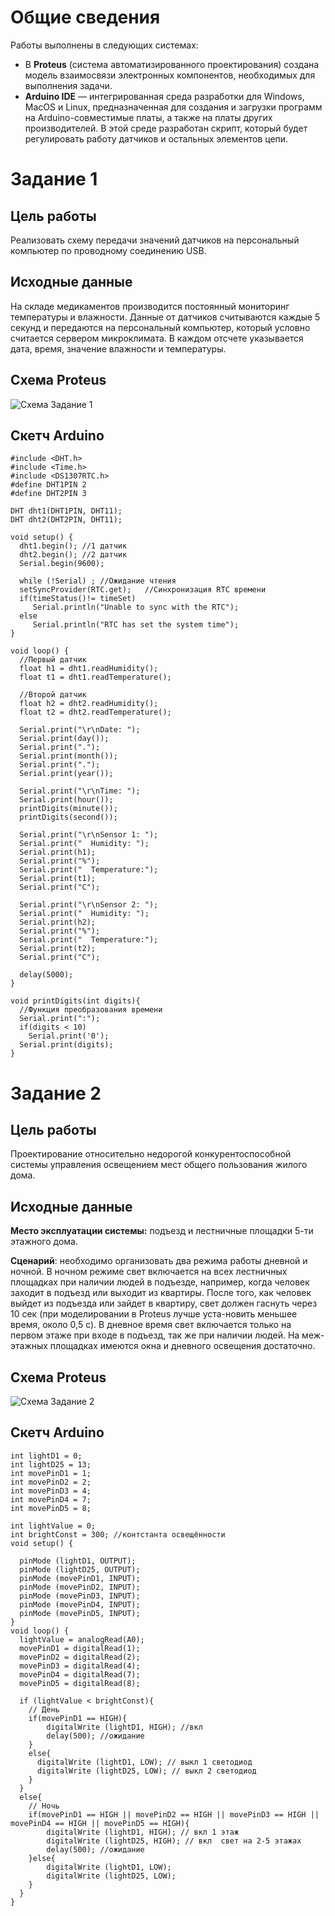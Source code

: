 # Общие сведения
Работы выполнены в следующих системах:
 * В **Proteus** (система автоматизированного проектирования) создана модель взаимосвязи электронных компонентов, необходимых для выполнения задачи.
 * **Arduino IDE** — интегрированная среда разработки для Windows, MacOS и Linux, предназначенная для создания и загрузки программ на Arduino-совместимые платы, а также на платы других производителей. В этой среде разработан скрипт, который будет регулировать работу датчиков и остальных элементов цепи.
# Задание 1
## Цель работы
Реализовать схему передачи значений датчиков на персональный компьютер по проводному соединению USB.

## Исходные данные
На складе медикаментов производится постоянный мониторинг температуры и влажности. Данные от датчиков считываются каждые 5 секунд и передаются на персональный компьютер, который условно считается сервером микроклимата. В каждом отсчете указывается дата, время, значение влажности и температуры. 

## Схема Proteus
![Схема Задание 1](imgs/task-11.png)

## Скетч Arduino
```
#include <DHT.h>
#include <Time.h>
#include <DS1307RTC.h>
#define DHT1PIN 2
#define DHT2PIN 3

DHT dht1(DHT1PIN, DHT11);
DHT dht2(DHT2PIN, DHT11);

void setup() {
  dht1.begin(); //1 датчик
  dht2.begin(); //2 датчик
  Serial.begin(9600);

  while (!Serial) ; //Ожидание чтения
  setSyncProvider(RTC.get);   //Синхронизация RTC времени
  if(timeStatus()!= timeSet) 
     Serial.println("Unable to sync with the RTC");
  else
     Serial.println("RTC has set the system time");     
}

void loop() {
  //Первый датчик
  float h1 = dht1.readHumidity();
  float t1 = dht1.readTemperature();

  //Второй датчик
  float h2 = dht2.readHumidity();
  float t2 = dht2.readTemperature();

  Serial.print("\r\nDate: ");
  Serial.print(day());
  Serial.print(".");
  Serial.print(month());
  Serial.print(".");
  Serial.print(year());
  
  Serial.print("\r\nTime: ");
  Serial.print(hour());
  printDigits(minute());
  printDigits(second());

  Serial.print("\r\nSensor 1: ");
  Serial.print("  Humidity: ");
  Serial.print(h1);
  Serial.print("%");
  Serial.print("  Temperature:");
  Serial.print(t1);
  Serial.print("C");

  Serial.print("\r\nSensor 2: ");
  Serial.print("  Humidity: ");
  Serial.print(h2);
  Serial.print("%");
  Serial.print("  Temperature:");
  Serial.print(t2);
  Serial.print("C");

  delay(5000);
}

void printDigits(int digits){
  //Функция преобразования времени
  Serial.print(":");
  if(digits < 10)
    Serial.print('0');
  Serial.print(digits);
}
```

# Задание 2
## Цель работы
Проектирование относительно недорогой конкурентоспособной системы управления освещением мест общего пользования жилого дома.

## Исходные данные
**Место эксплуатации системы:** подъезд и лестничные площадки 5-ти этажного дома.

**Сценарий**: необходимо организовать два режима работы дневной и ночной. В ночном режиме свет включается на всех лестничных площадках при наличии людей в подъезде, например, когда человек заходит в подъезд или выходит из квартиры. После того, как человек выйдет из подъезда или зайдет в квартиру, свет должен гаснуть через 10 сек (при моделировании в Proteus лучше уста-новить меньшее время, около 0,5 с). В дневное время свет включается только на первом этаже при входе в подъезд, так же при наличии людей. На меж-этажных площадках имеются окна и дневного освещения достаточно.


## Схема Proteus
![Схема Задание 2](imgs/task-21.png)

## Скетч Arduino
```
int lightD1 = 0;
int lightD25 = 13;
int movePinD1 = 1;
int movePinD2 = 2;
int movePinD3 = 4;
int movePinD4 = 7;
int movePinD5 = 8;

int lightValue = 0;
int brightConst = 300; //контстанта освещённости
void setup() {

  pinMode (lightD1, OUTPUT);
  pinMode (lightD25, OUTPUT);
  pinMode (movePinD1, INPUT);
  pinMode (movePinD2, INPUT);
  pinMode (movePinD3, INPUT);
  pinMode (movePinD4, INPUT);
  pinMode (movePinD5, INPUT);
}
void loop() {
  lightValue = analogRead(A0);  
  movePinD1 = digitalRead(1);
  movePinD2 = digitalRead(2);
  movePinD3 = digitalRead(4);
  movePinD4 = digitalRead(7);
  movePinD5 = digitalRead(8); 

  if (lightValue < brightConst){
    // День
    if(movePinD1 == HIGH){
        digitalWrite (lightD1, HIGH); //вкл
        delay(500); //ожидание
    }
    else{
      digitalWrite (lightD1, LOW); // выкл 1 светодиод 
      digitalWrite (lightD25, LOW); // выкл 2 светодиод 
    }
  }
  else{
    // Ночь 
    if(movePinD1 == HIGH || movePinD2 == HIGH || movePinD3 == HIGH || movePinD4 == HIGH || movePinD5 == HIGH){
        digitalWrite (lightD1, HIGH); // вкл 1 этаж
        digitalWrite (lightD25, HIGH); // вкл  свет на 2-5 этажах
        delay(500); //ожидание
    }else{
        digitalWrite (lightD1, LOW); 
        digitalWrite (lightD25, LOW); 
    }
  }
}
```
